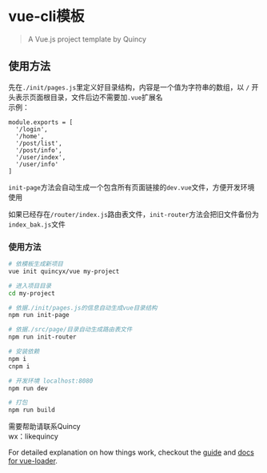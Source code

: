 # vue-cli模板

> A Vue.js project template by Quincy 

## 使用方法

先在`./init/pages.js`里定义好目录结构，内容是一个值为字符串的数组，以 `/` 开头表示页面根目录，文件后边不需要加`.vue`扩展名  
示例：
```
module.exports = [
  '/login',
  '/home',
  '/post/list',
  '/post/info',
  '/user/index',
  '/user/info'
]
```

`init-page`方法会自动生成一个包含所有页面链接的`dev.vue`文件，方便开发环境使用

如果已经存在`/router/index.js`路由表文件，`init-router`方法会把旧文件备份为`index_bak.js`文件


### 使用方法
``` bash
# 依模板生成新项目
vue init quincyx/vue my-project

# 进入项目目录
cd my-project

# 依据./init/pages.js的信息自动生成vue目录结构
npm run init-page

# 依据./src/page/目录自动生成路由表文件
npm run init-router

# 安装依赖
npm i 
cnpm i

# 开发环境 localhost:8080
npm run dev

# 打包
npm run build

```

需要帮助请联系Quincy  
wx：likequincy

For detailed explanation on how things work, checkout the [guide](http://vuejs-templates.github.io/webpack/) and [docs for vue-loader](http://vuejs.github.io/vue-loader).
